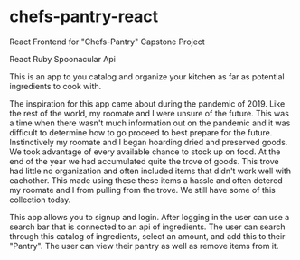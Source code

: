 # chefs-pantry-react
React Frontend for "Chefs-Pantry" Capstone Project

React
Ruby
Spoonacular Api

This is an app to you catalog and organize your kitchen as far as potential ingredients to cook with.

The inspiration for this app came about during the pandemic of 2019. Like the rest of the world, my roomate and I were unsure of the future. This was a time when there wasn't much information out on the pandemic and it was difficult to determine how to go proceed to best prepare for the future. Instinctively my roomate and I began hoarding dried and preserved goods. We took advantage of every available chance to stock up on food. At the end of the year we had accumulated quite the trove of goods. This trove had little no organization and often included items that didn't work well with eachother. This made using these these items a hassle and often detered my roomate and I from pulling from the trove. We still have some of this collection today.

This app allows you to signup and login. After logging in the user can use a search bar that is connected to an api of ingredients. The user can search  through this catalog of ingredients, select an amount, and add this to their "Pantry". The user can view their pantry as well as remove items from it.
